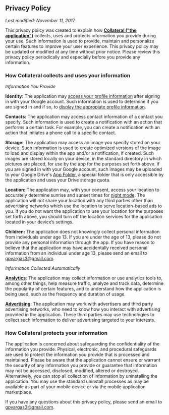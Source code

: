 ## Privacy Policy

*Last modified: November 11, 2017*


This privacy policy was created to explain how [**Collateral ("the application")**](https://play.google.com/store/apps/details?id=com.gpvargas.collateral) collects, uses and protects information you provide during your use. Such information is used to provide, maintain and personalize certain features to improve your user experience. This privacy policy may be updated or modified at any time without prior notice. Please review this privacy policy periodically and especially before you provide any information.


### How Collateral collects and uses your information


*Information You Provide*

**Identity:** The application may [access your profile information](https://firebase.google.com/docs/auth/android/manage-users#get_the_currently_signed-in_user) after signing in with your Google account. Such information is used to determine if you are signed in and if so, to [display the appropiate profile information](https://firebase.google.com/docs/auth/android/manage-users#get_a_users_profile).

**Contacts:** The application may access contact information of a contact you specify. Such information is used to create a notification with an action that performs a certain task. For example, you can create a notification with an action that initiates a phone call to a specific contact.

**Storage:** The application may access an image you specify stored on your device. Such information is used to create optimized versions of the image to load and display within the app and/or a notification, if created. Such images are stored locally on your device, in the standard directory in which pictures are placed, for use by the app for the purposes set forth above. If you are signed in with your Google account, such images may be uploaded to your Google Drive's [App Folder](https://developers.google.com/drive/android/appfolder), a special folder that is only accessible by the application and uses your Drive storage quota.

**Location:** The application may, with your consent, access your location to accurately determine sunrise and sunset times for [night mode](https://developer.android.com/reference/android/support/v7/app/AppCompatDelegate.html#MODE_NIGHT_AUTO). The application will not share your location with any third parties other than advertising networks which use the location to [serve location-based ads](https://support.google.com/admob/answer/6373176) to you. If you do not want the application to use your location for the purposes set forth above, you should turn off the location services for the application located in your device’s settings.

**Children:** The application does not knowingly collect personal information from individuals under age 13. If you are under the age of 13, please do not provide any personal information through the app. If you have reason to believe that the application may have accidentally received personal information from an individual under age 13, please send an email to gpvargas3@gmail.com.


*Information Collected Automatically*

[**Analytics**](https://firebase.google.com): The application may collect information or use analytics tools to, among other things, help measure traffic, analyze and track data, determine the popularity of certain features, and to understand how the application is being used, such as the frequency and duration of usage.

[**Advertising**](https://google.com/admob): The application may work with advertisers and third party advertising networks, who need to know how you interact with advertising provided in the application. These third parties may use technologies to collect such information to deliver advertising targeted to your interests.


### How Collateral protects your information


The application is concerned about safeguarding the confidentiality of the information you provide. Physical, electronic, and procedural safeguards are used to protect the information you provide that is processed and maintained. Please be aware that the application cannot ensure or warrant the security of any information you provide or guarantee that information may not be accessed, disclosed, modified, altered or destroyed. Alternatively, you can stop all collection of information by uninstalling the application. You may use the standard uninstall processes as may be available as part of your mobile device or via the mobile application marketplace.


If you have any questions about this privacy policy, please send an email to gpvargas3@gmail.com.
